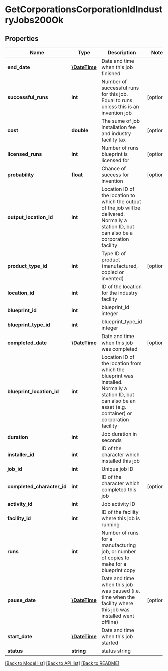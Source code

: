 # GetCorporationsCorporationIdIndustryJobs200Ok

## Properties
Name | Type | Description | Notes
------------ | ------------- | ------------- | -------------
**end_date** | [**\DateTime**](\DateTime.md) | Date and time when this job finished | 
**successful_runs** | **int** | Number of successful runs for this job. Equal to runs unless this is an invention job | [optional] 
**cost** | **double** | The sume of job installation fee and industry facility tax | [optional] 
**licensed_runs** | **int** | Number of runs blueprint is licensed for | [optional] 
**probability** | **float** | Chance of success for invention | [optional] 
**output_location_id** | **int** | Location ID of the location to which the output of the job will be delivered. Normally a station ID, but can also be a corporation facility | 
**product_type_id** | **int** | Type ID of product (manufactured, copied or invented) | [optional] 
**location_id** | **int** | ID of the location for the industry facility | 
**blueprint_id** | **int** | blueprint_id integer | 
**blueprint_type_id** | **int** | blueprint_type_id integer | 
**completed_date** | [**\DateTime**](\DateTime.md) | Date and time when this job was completed | [optional] 
**blueprint_location_id** | **int** | Location ID of the location from which the blueprint was installed. Normally a station ID, but can also be an asset (e.g. container) or corporation facility | 
**duration** | **int** | Job duration in seconds | 
**installer_id** | **int** | ID of the character which installed this job | 
**job_id** | **int** | Unique job ID | 
**completed_character_id** | **int** | ID of the character which completed this job | [optional] 
**activity_id** | **int** | Job activity ID | 
**facility_id** | **int** | ID of the facility where this job is running | 
**runs** | **int** | Number of runs for a manufacturing job, or number of copies to make for a blueprint copy | 
**pause_date** | [**\DateTime**](\DateTime.md) | Date and time when this job was paused (i.e. time when the facility where this job was installed went offline) | [optional] 
**start_date** | [**\DateTime**](\DateTime.md) | Date and time when this job started | 
**status** | **string** | status string | 

[[Back to Model list]](../README.md#documentation-for-models) [[Back to API list]](../README.md#documentation-for-api-endpoints) [[Back to README]](../README.md)


